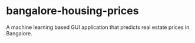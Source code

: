 # bangalore-housing-prices
A machine learning based GUI application that predicts real estate prices in Bangalore.

